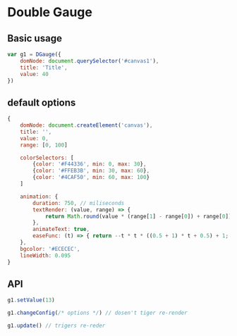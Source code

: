 # Double Gauge

## Basic usage

```javascript
var g1 = DGauge({
    domNode: document.querySelector('#canvas1'),
    title: 'Title',
    value: 40
})
```

## default options

```javascript
{
    domNode: document.createElement('canvas'),
    title: '',
    value: 0,
    range: [0, 100]

    colorSelectors: [
        {color: '#F44336', min: 0, max: 30},
        {color: '#FFEB3B', min: 30, max: 60},
        {color: '#4CAF50', min: 60, max: 100}
    ]

    animation: {
        duration: 750, // miliseconds
        textRender: (value, range) => {
            return Math.round(value * (range[1] - range[0]) + range[0]) + '%'
        },
        animateText: true,
        easeFunc: (t) => { return --t * t * ((0.5 + 1) * t + 0.5) + 1; }
    },
    bgcolor: '#ECECEC',
    lineWidth: 0.095
}
```

## API

```javascript
g1.setValue(13)
```

```javascript
g1.changeConfig(/* options */) // dosen't tiger re-render
```

```javascript
g1.update() // trigers re-reder
```
